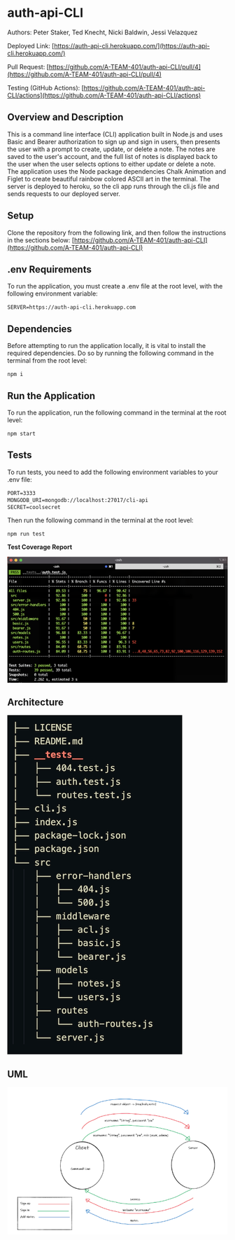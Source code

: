 # **auth-api-CLI**

Authors: Peter Staker, Ted Knecht, Nicki Baldwin, Jessi Velazquez

Deployed Link: [https://auth-api-cli.herokuapp.com/](https://auth-api-cli.herokuapp.com/)

Pull Request: [https://github.com/A-TEAM-401/auth-api-CLI/pull/4](https://github.com/A-TEAM-401/auth-api-CLI/pull/4)

Testing (GitHub Actions): [https://github.com/A-TEAM-401/auth-api-CLI/actions](https://github.com/A-TEAM-401/auth-api-CLI/actions)

## Overview and Description

This is a command line interface (CLI) application built in Node.js and uses Basic and Bearer authorization to sign up and sign in users, then presents the user with a prompt to create, update, or delete a note. The notes are saved to the user's account, and the full list of notes is displayed back to the user when the user selects options to either update or delete a note. The application uses the Node package dependencies Chalk Animation and Figlet to create beautiful rainbow colored ASCII art in the terminal. The server is deployed to heroku, so the cli app runs through the cli.js file and sends requests to our deployed server.

## **Setup**

Clone the repository from the following link, and then follow the instructions in the sections below: [https://github.com/A-TEAM-401/auth-api-CLI](https://github.com/A-TEAM-401/auth-api-CLI)

## .env Requirements

To run the application, you must create a .env file at the root level, with the following environment variable:

```
SERVER=https://auth-api-cli.herokuapp.com
```

## Dependencies

Before attempting to run the application locally, it is vital to install the required dependencies. Do so by running the following command in the terminal from the root level:

```
npm i
```

## Run the Application

To run the application, run the following command in the terminal at the root level:

```
npm start
```

## Tests

To run tests, you need to add the following environment variables to your .env file:

```
PORT=3333
MONGODB_URI=mongodb://localhost:27017/cli-api
SECRET=coolsecret
```

Then run the following command in the terminal at the root level:

```
npm run test
```

**Test Coverage Report**

![Coverage Report](./src/images/Testing.png)

## Architecture

![Tree](./src/images/Tree.png)

## UML

![UML](./src/images/CLI-UML.PNG)